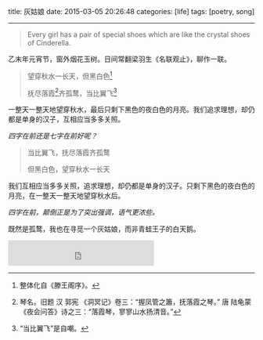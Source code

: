 title: 灰姑娘
date: 2015-03-05 20:26:48
categories: [life]
tags: [poetry, song]

---

> Every girl has a pair of special shoes which are like the crystal shoes of Cinderella.

<!-- more -->

乙末年元宵节，窗外烟花玉树。日间常翻梁羽生《名联观止》，聊作一联。

> 望穿秋水一长天，但黑白色[^tengwang]
>
> 抚尽落霞[^luoxia]齐孤鹜，当比翼飞[^zichao]


一整天一整天地望穿秋水，最后只剩下黑色的夜白色的月亮。我们追求理想，却仍都是单身的汉子，互相应当多多关照。

_四字在前还是七字在前好呢？_

> 当比翼飞，抚尽落霞齐孤鹜
>
> 但黑白色，望穿秋水一长天

我们互相应当多多关照，追求理想，却仍都是单身的汉子。只剩下黑色的夜白色的月亮，在一整天一整天地望穿秋水后。

_四字在前，颠倒正是为了突出强调，语气更浓些。_

既然是孤鹜，我也在寻觅一个灰姑娘，而非青蛙王子的白天鹅。

<p><iframe frameborder="no" border="0" marginwidth="0" marginheight="0" width=298 height=52 src="http://music.163.com/outchain/player?type=2&id=186842&auto=0&height=32"></iframe></p>


[^tengwang]:整体化自《滕王阁序》。

[^luoxia]:琴名。旧题 汉 郭宪 《洞冥记》卷三：“握凤管之簫，抚落霞之琴。” 唐 陆龟蒙 《夜会问答》诗之三：“落霞琴，寥寥山水扬清音。”

[^zichao]:“当比翼飞”是自嘲。
